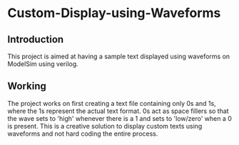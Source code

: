 # Custom-Display-using-Waveforms

## Introduction
This project is aimed at having a sample text displayed using waveforms on ModelSim using verilog. 

## Working
The project works on first creating a text file containing only 0s and 1s, where the 1s represent the actual text format. 0s act as space fillers so that the wave sets to 'high' whenever there is a 1 and sets to 'low/zero' when a 0 is present. This is a creative solution to display custom texts using waveforms and not hard coding the entire process. 
